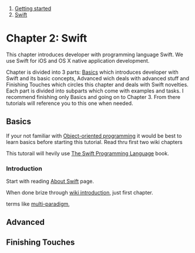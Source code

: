   
  
  1. [Getting started](https://github.com/Rep2/in2iOSPlayground/blob/master/Chapter%201:%20Getting%20started.md)
  2. [Swift](https://github.com/Rep2/in2iOSPlayground/blob/master/Chapter%202:%20Swift.md)
  

# Chapter 2: Swift

This chapter introduces developer with programming language Swift. We use Swift for iOS and OS X native application development.

Chapter is divided into 3 parts: [Basics](#Basics) which introduces developer with Swift and its basic concepts, Advanced wich deals with advanced stuff and Finishing Touches which circles this chapter and deals with Swift novelties. Each part is divided into subparts which come with examples and tasks. I recommend finishing only Basics and going on to Chapter 3. From there tutorials will reference you to this one when needed.

## Basics<a name="Basics"></a>

If your not familiar with [Object-oriented programming](https://en.wikipedia.org/wiki/Object-oriented_programming) it would be best to learn basics before starting this tutorial. Read thru first two wiki chapters 

This tutorail will hevily use [The Swift Programming Language](https://developer.apple.com/library/ios/documentation/Swift/Conceptual/Swift_Programming_Language/index.html#//apple_ref/doc/uid/TP40014097-CH3-ID0) book. 

### Introduction

Start with reading [About Swift](https://developer.apple.com/library/ios/documentation/Swift/Conceptual/Swift_Programming_Language/index.html#//apple_ref/doc/uid/TP40014097-CH3-ID0) page.

When done brize through [wiki introduction](https://en.wikipedia.org/wiki/Swift_(programming_language)), just first chapter.

  terms like [multi-paradigm](https://en.wikipedia.org/wiki/Multi-paradigm_programming_language), 


## Advanced


## Finishing Touches
